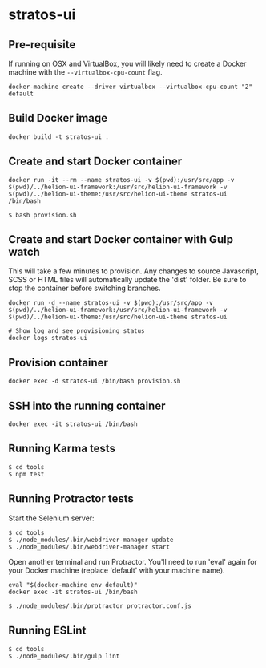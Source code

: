# stratos-ui

## Pre-requisite
If running on OSX and VirtualBox, you will likely need to create a Docker machine with the `--virtualbox-cpu-count` flag.
```
docker-machine create --driver virtualbox --virtualbox-cpu-count "2" default
```

## Build Docker image
```
docker build -t stratos-ui .
```

## Create and start Docker container
```
docker run -it --rm --name stratos-ui -v $(pwd):/usr/src/app -v $(pwd)/../helion-ui-framework:/usr/src/helion-ui-framework -v $(pwd)/../helion-ui-theme:/usr/src/helion-ui-theme stratos-ui /bin/bash

$ bash provision.sh
```

## Create and start Docker container with Gulp watch
This will take a few minutes to provision. Any changes to source Javascript, SCSS or HTML files will automatically update the 'dist' folder. Be sure to stop the container before switching branches.
```
docker run -d --name stratos-ui -v $(pwd):/usr/src/app -v $(pwd)/../helion-ui-framework:/usr/src/helion-ui-framework -v $(pwd)/../helion-ui-theme:/usr/src/helion-ui-theme stratos-ui

# Show log and see provisioning status
docker logs stratos-ui
```

## Provision container
```
docker exec -d stratos-ui /bin/bash provision.sh
```

## SSH into the running container
```
docker exec -it stratos-ui /bin/bash
```

## Running Karma tests
```
$ cd tools
$ npm test
```

## Running Protractor tests
Start the Selenium server:
```
$ cd tools
$ ./node_modules/.bin/webdriver-manager update
$ ./node_modules/.bin/webdriver-manager start
```

Open another terminal and run Protractor. You'll need to run 'eval' again for your Docker machine (replace 'default' with your machine name).
```
eval "$(docker-machine env default)"
docker exec -it stratos-ui /bin/bash

$ ./node_modules/.bin/protractor protractor.conf.js
```

## Running ESLint
```
$ cd tools
$ ./node_modules/.bin/gulp lint
```